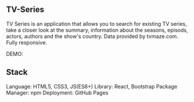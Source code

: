 ## TV-Series

TV Series is an application that allows you to search for existing TV series, take a closer look at the summary, information about the seasons, episods, actors, authors and the show's country. Data provided by tvmaze.com. <br/> Fully responsive.

DEMO:

## Stack

Language: HTML5, CSS3, JS(ES6+)
Library: React, Bootstrap
Package Manager: npm
Deployment: GitHub Pages
